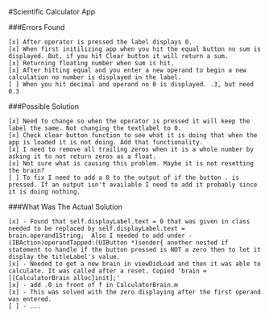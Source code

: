#Scientific Calculator App

###Errors Found

	[x]	After operator is pressed the label displays 0.
	[x] When first initilizing app when you hit the equal button no sum is displayed. But, if you hit Clear button it will return a sum.
	[x] Returning floating number when sum is hit.
	[x] After hitting equal and you enter a new operand to begin a new calculation no number is displayed in the label.
	[ ] When you hit decimal and operand no 0 is displayed. .3, but need 0.3

	
	
###Possible Solution

	[x]	Need to change so when the operator is pressed it will keep the label the same. Not changing the textlabel to 0.
	[x] Check clear button function to see what it is doing that when the app is loaded it is not doing. Add that functionality.
	[x] I need to remove all trailing zeros when it is a whole number by asking it to not return zeros as a float.
	[x] Not sure what is causing this problem. Maybe it is not resetting the brain?
	[ ] To fix I need to add a 0 to the output of if the button . is pressed. If an output isn't available I need to add it probably since it is doing nothing.
	
###What Was The Actual Solution

	[x]	- Found that self.displayLabel.text = 0 that was given in class needed to be replaced by self.displayLabel.text = brain.operand1String;  Also I needed to add under - (IBAction)operandTapped:(UIButton *)sender{ another nested if statement to handle if the button pressed is NOT a zero then to let it display the titleLabel's value.
	[x] - Needed to get a new brain in viewDidLoad and then it was able to calculate. It was called after a reset. Copied 'brain = [[CalculatorBrain alloc]init];'
	[x] - add .0 in front of f in CalculatorBrain.m
	[x] - This was solved with the zero displaying after the first operand was entered.
	[ ] - ...